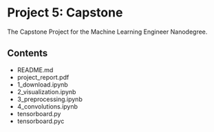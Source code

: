 # Project 5: Capstone

The Capstone Project for the Machine Learning Engineer Nanodegree.

## Contents

- README.md
- project_report.pdf
- 1_download.ipynb
- 2_visualization.ipynb
- 3_preprocessing.ipynb
- 4_convolutions.ipynb
- tensorboard.py
- tensorboard.pyc
